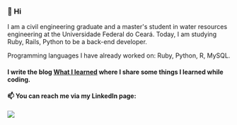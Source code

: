 ### 👋 Hi
I am a civil engineering graduate and a master's student in water resources engineering at the Universidade Federal do Ceará.
Today, I am studying Ruby, Rails, Python to be a back-end developer.

Programming languages I have already worked on: Ruby, Python, R, MySQL.

#### I write the blog [What I learned](https://thaisantero.github.io/) where I share some things I learned while coding.

#### 📫 You can reach me via my LinkedIn page:

[<img src="https://img.shields.io/badge/linkedin-%230077B5.svg?&style=for-the-badge&logo=linkedin&logoColor=white" />](https://www.linkedin.com/in/thais-antero/)

